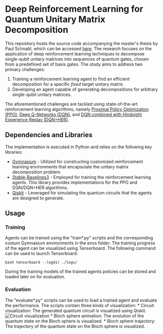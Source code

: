 # Deep Reinforcement Learning for Quantum Unitary Matrix Decomposition

This repository hosts the source code accompanying the master's thesis by Paul Schnabl, which can be accessed [here](). The research focuses on the application of deep reinforcement learning techniques to decompose single-qubit unitary matrices into sequences of quantum gates, chosen from a predefined set of basis gates. The study aims to address two primary challenges:

1. Training a reinforcement learning agent to find an efficient decomposition for a specific *fixed* target unitary matrix.
2. Developing an agent capable of generating decompositions for arbitrary single-qubit unitary matrices.

The aforementioned challenges are tackled using state-of-the-art reinforcement learning algorithms, namely [Proximal Policy Optimization (PPO)](https://arxiv.org/abs/1707.06347), [Deep Q-Networks (DQN)](https://arxiv.org/abs/1312.5602), and [DQN combined with Hindsight Experience Replay (DQN+HER)](https://arxiv.org/abs/1707.01495).


## Dependencies and Libraries
The implementation is executed in Python and relies on the following key libraries:

* [Gymnasium](https://gymnasium.farama.org/) - Utilized for constructing customized reinforcement learning environments that encapsulate the unitary matrix decomposition problem.
* [Stable-Baselines3](https://stable-baselines3.readthedocs.io/en/master/) - Employed for training the reinforcement learning agents. This library provides implementations for the PPO and DQN/DQN+HER algorithms.
* [Qiskit](https://qiskit.org/) - Leveraged for simulating the quantum circuits that the agents are designed to generate.


## Usage
### Training
Agents can be trained using the "train*.py" scripts and the corresponding costum Gymnasium environments in the envs folder. The training progress of the agent can be visualized using Tensorboard. The following command can be used to launch Tensorboard:

```bash tensorboard --logdir ./logs/```

During the training models of the trained agents policies can be stored and loaded later on for evaluation.

### Evaluation
The "evaluate*.py" scripts can be used to load a trained agent and evaluate the performance. The scripts contain three kinds of visualization:
    * Circuit visualization: The generated quantum circuit is visualized using Qiskit.
        ![Circuit visualization](./imgs/circuit_visualization.gif)
    * Bloch sphere animation: The evolution of the quantum state on the Bloch sphere is visualized.
    * Bloch sphere trajectory: The trajectory of the quantum state on the Bloch sphere is visualized.

